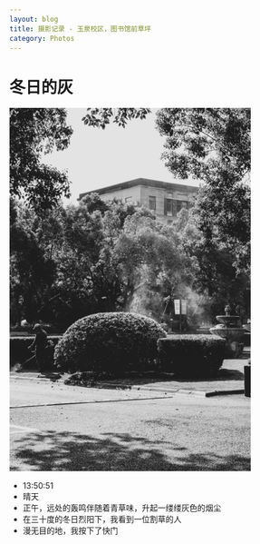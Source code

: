 ```yaml
---
layout: blog
title: 摄影记录 - 玉泉校区，图书馆前草坪
category: Photos
---
```

# 冬日的灰

<img src="https://github.com/ZaneWiegand/ZaneWiegand.github.io/raw/main/images/Photo/DSC_6303.jpeg"/>

- 13:50:51
- 晴天
- 正午，远处的轰鸣伴随着青草味，升起一缕缕灰色的烟尘
- 在三十度的冬日烈阳下，我看到一位割草的人
- 漫无目的地，我按下了快门